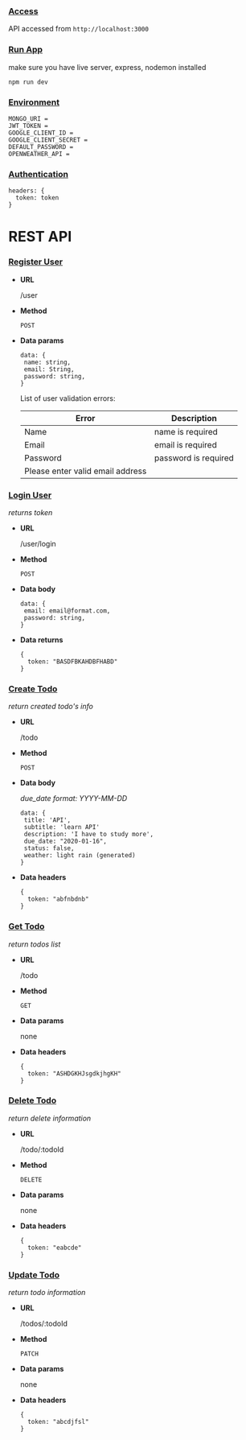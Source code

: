 ### <u>Access</u>

API accessed from `http://localhost:3000`

### <u>Run App</u>

make sure you have live server, express, nodemon installed
```
npm run dev
```


### <u>Environment</u>

```
MONGO_URI = 
JWT_TOKEN = 
GOOGLE_CLIENT_ID =
GOOGLE_CLIENT_SECRET =
DEFAULT_PASSWORD = 
OPENWEATHER_API = 
```

### <u>Authentication</u>

```
headers: {
  token: token
}
```

# REST API

### <u>Register User</u>


* **URL**

  /user

* **Method**

  `POST`

* **Data params**

  ```
  data: {
   name: string,
   email: String,
   password: string,
  }
  ```

    List of user validation errors:

    | Error                                                | Description                        |
    | ---------------------------------------------------- | ---------------------------------- |
    | Name                                                 | name is required                   |
    | Email                                                | email is required                  |
    | Password                                             | password is required               |
    | Please enter valid email address                     |                                    |

### <u>Login User</u>

*returns token*

* **URL**

  /user/login

* **Method**

  `POST`

* **Data body**

  ```
  data: {
   email: email@format.com,
   password: string,
  }
  ```

* **Data returns**

  ```
  {
    token: "BASDFBKAHDBFHABD"
  }
  ```

### <u>Create Todo</u>

*return created todo's info*

* **URL**

  /todo

* **Method**

  `POST`

* **Data body**

  *due_date format: YYYY-MM-DD*

  ```
  data: {
   title: 'API',
   subtitle: 'learn API'
   description: 'I have to study more',
   due_date: "2020-01-16",
   status: false,
   weather: light rain (generated)
  }
  ```

* **Data headers**

  ```
  {
    token: "abfnbdnb"
  }
  ```


### <u>Get Todo</u>

*return  todos list*

* **URL**

  /todo

* **Method**

  `GET`

* **Data params**

  none

* **Data headers**

  ```
  {
    token: "ASHDGKHJsgdkjhgKH"
  }
  ```    


### <u>Delete Todo</u>

*return delete information*

* **URL**

  /todo/:todoId

* **Method**

  `DELETE`

* **Data params**

  none

* **Data headers**

  ```
  {
    token: "eabcde"
  }
  ```

### <u>Update Todo</u>

*return todo information*

* **URL**

  /todos/:todoId

* **Method**

  `PATCH`

* **Data params**

  none

* **Data headers**

  ```
  {
    token: "abcdjfsl"
  }
  ```
 